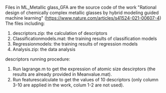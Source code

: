 Files in ML_Metallic glass_GFA are the source code of the work "Rational design of chemically complex metallic glasses by hybrid modeling guided machine learning" (https://www.nature.com/articles/s41524-021-00607-4)
The files including:
1. descriptors.zip: the calculation of descriptors
2. Classificationmodels.mat: the training results of classification models
3. Regressionmodels: the training results of regression models
4. Analysis.zip: the data analysis

descriptors running procedure:
1. Run lagrange.m to get the expression of atomic size descirptors (the results are already provided in Meanvalue.mat).
2. Run featurescalculate to get the values of 10 descriptors (only column 3-10 are applied in the work, colum 1-2 are not used).
